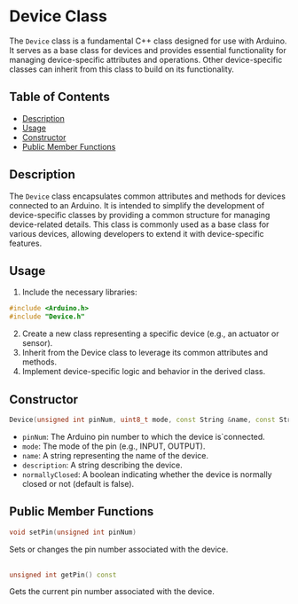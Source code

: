 # Device Class

The `Device` class is a fundamental C++ class designed for use with Arduino. It serves as a base class for devices and provides essential functionality for managing device-specific attributes and operations. Other device-specific classes can inherit from this class to build on its functionality.

## Table of Contents
- [Description](#description)
- [Usage](#usage)
- [Constructor](#constructor)
- [Public Member Functions](#public-member-functions)

## Description

The `Device` class encapsulates common attributes and methods for devices connected to an Arduino. It is intended to simplify the development of device-specific classes by providing a common structure for managing device-related details. This class is commonly used as a base class for various devices, allowing developers to extend it with device-specific features.

## Usage

1. Include the necessary libraries:
```cpp
#include <Arduino.h>
#include "Device.h"
```
2. Create a new class representing a specific device (e.g., an actuator or sensor).
3. Inherit from the Device class to leverage its common attributes and methods.
4. Implement device-specific logic and behavior in the derived class.

## Constructor

```cpp
Device(unsigned int pinNum, uint8_t mode, const String &name, const String &description, bool normallyClosed = false);
```
* `pinNum`: The Arduino pin number to which the device is`connected.
* `mode`: The mode of the pin (e.g., INPUT, OUTPUT).
* `name`: A string representing the name of the device.
* `description`: A string describing the device.
* `normallyClosed`: A boolean indicating whether the device is normally closed or not (default is false).

## Public Member Functions
```cpp
void setPin(unsigned int pinNum)
```
Sets or changes the pin number associated with the device.
<br><br>
```cpp
unsigned int getPin() const
```
Gets the current pin number associated with the device.
